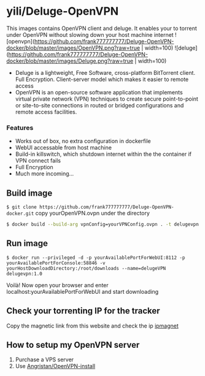 # yili/Deluge-OpenVPN
This images contains OpenVPN client and deluge. It enables your to torrent under OpenVPN without slowing down your host machine internet
![openvpn](https://github.com/frank777777777/Deluge-OpenVPN-docker/blob/master/images/OpenVPN.png?raw=true | width=100) ![deluge](https://github.com/frank777777777/Deluge-OpenVPN-docker/blob/master/images/Deluge.png?raw=true | width=100)
* Deluge is a lightweight, Free Software, cross-platform BitTorrent client. Full Encryption. Client-server model which makes it easier to remote access
* OpenVPN is an open-source software application that implements virtual private network (VPN) techniques to create secure point-to-point or site-to-site connections in routed or bridged configurations and remote access facilities.

### Features
* Works out of box, no extra configuration in dockerfile
* WebUI accessable from host machine
* Build-in killswitch, which shutdown internet within the the container if VPN connect fails
* Full Encryption
* Much more incoming...

## Build image

```$ git clone https://github.com/frank777777777/Deluge-OpenVPN-docker.git```
    copy yourOpenVPN.ovpn under the directory
```bash
$ docker build --build-arg vpnConfig=yourVPNConfig.ovpn . -t delugevpn:1.0 -f dockerfile
```

## Run image
```
$ docker run --privileged -d -p yourAvailablePortForWebUI:8112 -p yourAvailablePortForConsole:58846 -v yourHostDownloadDirectory:/root/downloads --name=delugeVPN delugevpn:1.0
```
Voilà! Now open your browser and enter localhost:yourAvailablePortForWebUI and start downloading

## Check your torrenting IP for the tracker
Copy the magnetic link from this website and check the ip
[ipmagnet](http://ipmagnet.services.cbcdn.com/)


## How to setup my OpenVPN server
1. Purchase a VPS server 
1. Use [Angristan/OpenVPN-install](https://github.com/Angristan/OpenVPN-install)

